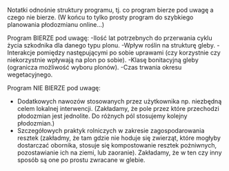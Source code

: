 Notatki odnośnie struktury programu, tj. co program bierze pod uwagę a czego nie bierze. (W końcu to tylko prosty program do szybkiego planowania płodozmianu online...)

Program BIERZE pod uwagę:
-Ilość lat potrzebnych do przerwania cyklu życia szkodnika dla danego typu plonu.
-Wpływ roślin na strukturę gleby.
-Interakcje pomiędzy następującymi po sobie uprawami (czy korzystnie czy niekorzystnie wpływają na plon po sobie).
-Klasę bonitacyjną gleby (ogranicza możliwość wyboru plonów).
-Czas trwania okresu wegetacyjnego.


Program NIE BIERZE pod uwagę:
- Dodatkowych nawozów stosowanych przez użytkownika np. niezbędną celem lokalnej interwencji. (Zakładamy, że pole przez które przechodzi płodozmian jest jednolite. Do różnych pól stosujemy kolejny płodozmian.)
- Szczegółowych praktyk rolniczych w zakresie zagospodarowania resztek (zakładmy, że tam gdzie nie hoduje się zwierząt, które mogłyby dostarczać obornika, stosuje się kompostowanie resztek pożniwnych, pozostawianie ich na ziemi, lub zaoranie). Zakładamy, że w ten czy inny sposób są one po prostu zwracane w glebie.



